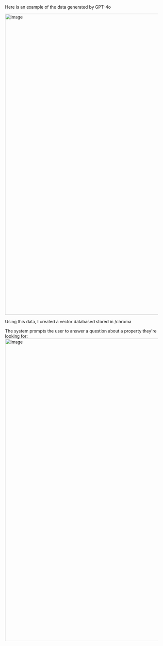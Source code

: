 
Here is an example of the data generated by GPT-4o

<img width="992" alt="image" src="https://github.com/cmarkson/real_estate_chatbot/assets/1222142/9bb0d64c-5097-47fd-be16-b833efc59f60">


Using this data, I created a vector databased stored in /chroma

The system prompts the user to answer a question about a property they're looking for:
<img width="997" alt="image" src="https://github.com/cmarkson/real_estate_chatbot/assets/1222142/d56e2e3f-fce3-45f0-a6f7-999a92639ca3">
